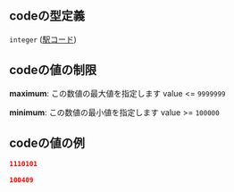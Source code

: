 ## codeの型定義

`integer` ([駅コード](tree-properties-頂点リスト-探索木の頂点-properties-駅コード.md))

## codeの値の制限

**maximum**: この数値の最大値を指定します value <= `9999999`

**minimum**: この数値の最小値を指定します value >= `100000`

## codeの値の例

```json
1110101
```

```json
100409
```
